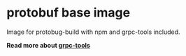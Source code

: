 # protobuf base image

Image for protobug-build with npm and grpc-tools included.

**Read more about [grpc-tools](https://www.npmjs.com/package/grpc-tools)**